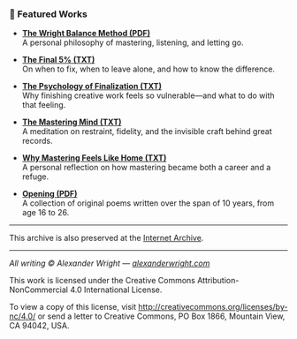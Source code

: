 ### 📘 Featured Works

- **[The Wright Balance Method (PDF)](The-Wright-Balance-Method.pdf)**  
  A personal philosophy of mastering, listening, and letting go.

- **[The Final 5% (TXT)](The-Final-5-Percent.txt)**  
  On when to fix, when to leave alone, and how to know the difference.

- **[The Psychology of Finalization (TXT)](The-Psychology-of-Finalization.txt)**  
  Why finishing creative work feels so vulnerable—and what to do with that feeling.

- **[The Mastering Mind (TXT)](The-Mastering-Mind.txt)**  
A meditation on restraint, fidelity, and the invisible craft behind great records.
  
- **[Why Mastering Feels Like Home (TXT)](Why-Mastering-Feels-Like-Home.txt)**  
A personal reflection on how mastering became both a career and a refuge.

- **[Opening (PDF)](Opening-final-042919.pdf)**  
A collection of original poems written over the span of 10 years, from age 16 to 26.

---

This archive is also preserved at the [Internet Archive](https://archive.org/details/alexander-wright-archive).

---

*All writing © Alexander Wright — [alexanderwright.com](https://alexanderwright.com)*

This work is licensed under the Creative Commons Attribution-NonCommercial 4.0 International License.

To view a copy of this license, visit http://creativecommons.org/licenses/by-nc/4.0/ or send a letter to Creative Commons, PO Box 1866, Mountain View, CA 94042, USA.
